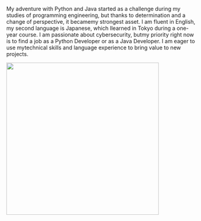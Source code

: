 My adventure with Python and Java started as a challenge during my studies of programming engineering, but thanks to determination and a change of perspective, it becamemy strongest asset. I am fluent in English, my second language is Japanese, which Ilearned in Tokyo during a one-year course. I am passionate about cybersecurity, butmy priority right now is to find a job as a Python Developer or as a Java Developer. I am eager to use mytechnical skills and language experience to bring value to new projects.

<img align="left" width="400" height="400" src="https://en.wikiversity.org/wiki/Python#/media/File:Python.svg">

<!---
Matekotw/Matekotw is a ✨ special ✨ repository because its `README.md` (this file) appears on your GitHub profile.
You can click the Preview link to take a look at your changes.
--->

